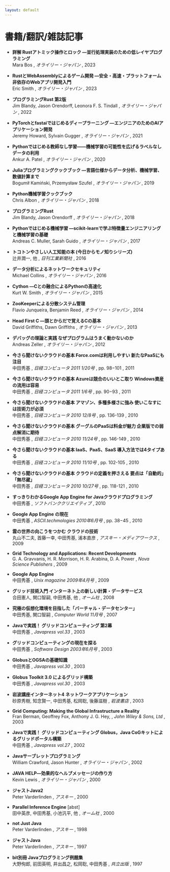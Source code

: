 ```yaml
---
layout: default
---
```

# 書籍/翻訳/雑誌記事 

- **詳解 Rustアトミック操作とロック ―並行処理実装のための低レイヤプログラミング**    
Mara Bos 
, *オライリー・ジャパン*    , 2023 



- **RustとWebAssemblyによるゲーム開発 ―安全・高速・プラットフォーム非依存のWebアプリ開発入門**    
Eric Smith
, *オライリー・ジャパン*    , 2023 



- **プログラミングRust 第2版**    
Jim Blandy, Jason Orendorff, Leonora F. S. Tindall
, *オライリー・ジャパン*    , 2022 



- **PyTorchとfastaiではじめるディープラーニング ―エンジニアのためのAIアプリケーション開発**    
Jeremy Howard, Sylvain Gugger
, *オライリー・ジャパン*    , 2021 



- **Pythonではじめる教師なし学習――機械学習の可能性を広げるラベルなしデータの利用**    
Ankur A. Patel
, *オライリー・ジャパン*    , 2020 



- **Juliaプログラミングクックブック ―言語仕様からデータ分析、機械学習、数値計算まで**    
Bogumił Kamiński, Przemysław Szufel
, *オライリー・ジャパン*    , 2019 



- **Python機械学習クックブック**    
Chris Albon
, *オライリー・ジャパン*    , 2018 



- **プログラミングRust**    
Jim Blandy, Jason Orendorff
, *オライリー・ジャパン*    , 2018 



- **Pythonではじめる機械学習 ―scikit-learnで学ぶ特徴量エンジニアリングと機械学習の基礎**    
Andreas C. Muller, Sarah Guido
, *オライリー・ジャパン*    , 2017 



- **トコトンやさしい人工知能の本 (今日からモノ知りシリーズ)**    
辻井潤一, 他
, *日刊工業新聞社*    , 2016 



- **データ分析によるネットワークセキュリティ**    
Michael Collins
, *オライリー・ジャパン*    , 2016 



- **Cython ―Cとの融合によるPythonの高速化**    
Kurt W. Smith 
, *オライリー・ジャパン*    , 2015 



- **ZooKeeperによる分散システム管理**    
Flavio Junqueira, Benjamin Reed
, *オライリー・ジャパン*    , 2014 



- **Head First C ―頭とからだで覚えるCの基本**    
David Griffiths, Dawn Griffiths
, *オライリー・ジャパン*    , 2013 



- **デバッグの理論と実践 なぜプログラムはうまく動かないのか**    
Andreas Zeller 
, *オライリー・ジャパン*    , 2012 



- **今さら聞けないクラウドの基本 Force.comは利用しやすい 新たなPaaSにも注目**    
中田秀基
, *日経コンピュータ 2011 1/20号*   , pp. 98−101  , 2011 



- **今さら聞けないクラウドの基本 Azureは競合のいいとこ取り Windows資産の流用は容易**    
中田秀基
, *日経コンピュータ 2011 1/6号*   , pp. 90−93  , 2011 



- **今さら聞けないクラウドの基本 アマゾン、多種多様さに強み 使いこなすには技術力が必須**    
中田秀基
, *日経コンピュータ 2010 12/8号*   , pp. 136-139  , 2010 



- **今さら聞けないクラウドの基本 グーグルのPaaSは料金が魅力 企業版での弱点解消に期待**    
中田秀基
, *日経コンピュータ 2010 11/24号*   , pp. 146-149  , 2010 



- **今さら聞けないクラウドの基本 IaaS、PaaS、SaaS 導入方法では4タイプある**    
中田秀基
, *日経コンピュータ 2010 11/10号*   , pp. 102-105  , 2010 



- **今さら聞けないクラウドの基本 クラウドの定義を押さえる 要点は「自動的」「無尽蔵」**    
中田秀基
, *日経コンピュータ 2010 10/27号*   , pp. 118-121  , 2010 



- **すっきりわかるGoogle App Engine for Javaクラウドプログラミング**    
中田秀基
, *ソフトバンククリエイティブ*    , 2010 



- **Google App Engine の現在**    
中田秀基
, *ASCII.techmologies 2010年6月号*   , pp. 38−45  , 2010 



- **雲の世界の向こうをつかむ クラウドの技術**    
丸山不二夫, 首藤一幸, 中田秀基, 浦本直彦
, *アスキー・メディアワークス*    , 2009 



- **Grid Technology and Applications: Recent Developments**    
G. A. Gravvanis, H. R. Morrison, H. R. Arabina, D. A. Power
, *Nova Science Publishers*    , 2009 



- **Google App Engine**    
中田秀基
, *Unix magazine 2009年4月号*    , 2009 



- **グリッド技術入門 インターネト上の新しい計算・データサービス**    
合田憲人, 関口智嗣, 中田秀基, 他
, *オーム社*    , 2008 



- **究極の仮想化環境を目指した「バーチャル・データセンター」**    
中田秀基, 関口智嗣
, *Computer World 11月号*    , 2007 



- **Javaで実践！ グリッドコンピューティング 第2幕**    
中田秀基
, *Javapress vol.33*    , 2003 



- **グリッドコンピューティングの現在を探る**    
中田秀基
, *Software Design 2003年6月号*    , 2003 



- **GlobusとOGSAの基礎知識**    
中田秀基
, *Javapress vol.30*    , 2003 



- **Globus Toolkit 3.0 によるグリッド構築**    
中田秀基
, *Javapress vol.30*    , 2003 



- **岩波講座インターネット4 ネットワークアプリケーション**    
砂原秀樹, 知念賢一, 中田秀基, 松岡聡, 後藤滋樹
, *岩波書店*    , 2003 



- **Grid Computing: Making the Global Infrastructure a Reality**    
Fran Berman, Geoffrey Fox, Anthony J. G. Hey,
, *John Wiley &amp; Sons, Ltd*    , 2003 



- **Javaで実践！ グリッドコンピューティング Globus，Java CoGキットによるグリッドポータル構築**    
中田秀基
, *Javapress vol.27*    , 2002 



- **Javaサーブレットプログラミング**    
William Crawford, Jason Hunter 
, *オライリー・ジャパン*    , 2002 



- **JAVA HELP―効果的なヘルプメッセージの作り方**    
Kevin Lewis
, *オライリー・ジャパン*    , 2000 



- **ジャストJava2**    
Peter Varderlinden
, *アスキー*    , 2000 



- **Parallel Inference Engine**  <span onmouseover="document.getElementById('pie64').style.display = 'block'"  onmouseout="document.getElementById('pie64').style.display = 'none'">[abst]</span>   
田中英彦, 中田秀基, 小池汎平, 他
, *オーム社*    , 2000 

> <blockquote> <div style="text-align: justify; display: none; background: lightgrey; margin: 0 0 0 30pt" id="pie64"> This text describes the machine model designed to support parallel interface, the design of the Kleng language, the design and implementation of the parallel interface engine, the programming tools, the runtime system, and some evaluation results. The architecture of the PIE 64 is tuned specially to support parallel inference. The compiler and runtime systems proposed here are designed to reduce the overhead that inevitably incurrs when using fine granularity processing. A higher degree of parallelism can be expected by using parallel logic programming languages, especially since it is difficult to gain extra parallelism from description in standard languages such as C or Fortran. The contributors to this book believe that the results of their research will be useful for designing a new high-performance processor/computer architecture.</div> </blockquote>



- **not Just Java**    
Peter Varderlinden
, *アスキー*    , 1998 



- **ジャストJava**    
Peter Varderlinden
, *アスキー*    , 1997 



- **bit別冊 Javaプログラミング例題集**    
大野侚郎, 前田英明, 井出昌之, 松岡聡, 中田秀基
, *共立出版*    , 1997 



        
